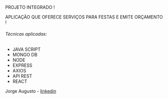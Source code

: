 
   PROJETO INTEGRADO !
   
   APLICAÇÃO QUE OFERECE SERVIÇOS PARA FESTAS E EMITE ORÇAMENTO !
   
   
   ###### Técnicas aplicadas:

   - JAVA SCRIPT
   - MONGO DB
   - NODE
   - EXPRESS
   - AXIOS
   - API REST
   - REACT
   

   Jorge Augusto - [linkedin](https://www.linkedin.com/in/jorgeaugusto88/)
